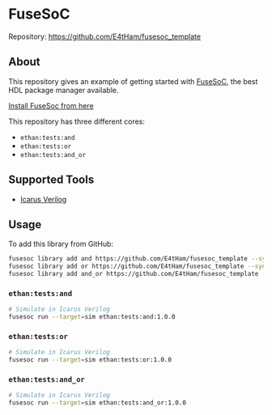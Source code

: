 
<!-- README.md -->

# FuseSoC

Repository: <https://github.com/E4tHam/fusesoc_template>

## About

This repository gives an example of getting started with [FuseSoC](https://github.com/olofk/fusesoc), the best HDL package manager available.

[Install FuseSoc from here](https://fusesoc.readthedocs.io/en/stable/user/installation.html)

This repository has three different cores:

* `ethan:tests:and`
* `ethan:tests:or`
* `ethan:tests:and_or`

## Supported Tools

* [Icarus Verilog](https://www.howtoinstall.me/ubuntu/18-04/iverilog/)

## Usage

To add this library from GitHub:

```bash
fusesoc library add and https://github.com/E4tHam/fusesoc_template --sync-type=git
fusesoc library add or https://github.com/E4tHam/fusesoc_template --sync-type=git
fusesoc library add and_or https://github.com/E4tHam/fusesoc_template --sync-type=git
```

### `ethan:tests:and`

```bash
# Simulate in Icarus Verilog
fusesoc run --target=sim ethan:tests:and:1.0.0
```

### `ethan:tests:or`

```bash
# Simulate in Icarus Verilog
fusesoc run --target=sim ethan:tests:or:1.0.0
```

### `ethan:tests:and_or`

```bash
# Simulate in Icarus Verilog
fusesoc run --target=sim ethan:tests:and_or:1.0.0
```
